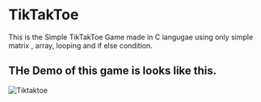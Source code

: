 # TikTakToe

This is the Simple TikTakToe Game made in C langugae using only simple matrix , array, looping and if else condition.

## THe Demo of this game is looks like this.

![Tiktaktoe](https://user-images.githubusercontent.com/87481819/169639709-b050e7ea-4ada-44f8-be0f-a7181229b48c.jpg)

